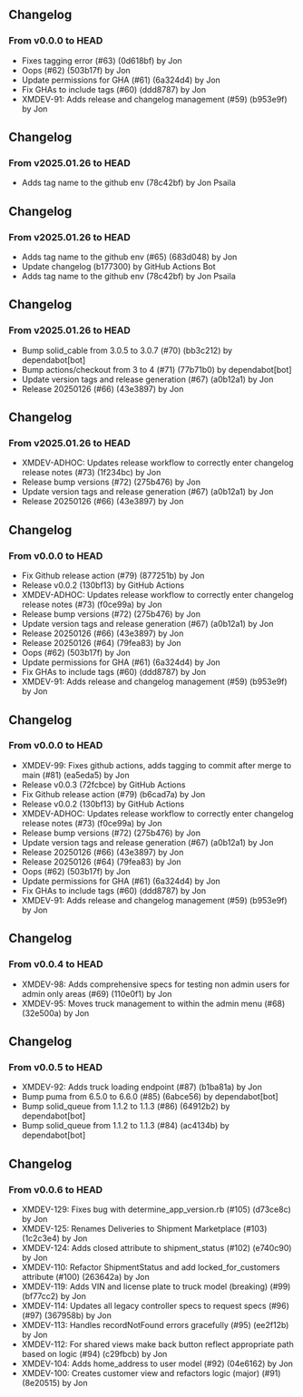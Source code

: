 ## Changelog
### From v0.0.0 to HEAD

- Fixes tagging error (#63) (0d618bf) by Jon
- Oops (#62) (503b17f) by Jon
- Update permissions for GHA (#61) (6a324d4) by Jon
- Fix GHAs to include tags (#60) (ddd8787) by Jon
- XMDEV-91: Adds release and changelog management (#59) (b953e9f) by Jon

## Changelog
### From v2025.01.26 to HEAD

- Adds tag name to the github env (78c42bf) by Jon Psaila

## Changelog
### From v2025.01.26 to HEAD

- Adds tag name to the github env (#65) (683d048) by Jon
- Update changelog (b177300) by GitHub Actions Bot
- Adds tag name to the github env (78c42bf) by Jon Psaila

## Changelog
### From v2025.01.26 to HEAD

- Bump solid_cable from 3.0.5 to 3.0.7 (#70) (bb3c212) by dependabot[bot]
- Bump actions/checkout from 3 to 4 (#71) (77b71b0) by dependabot[bot]
- Update version tags and release generation (#67) (a0b12a1) by Jon
- Release 20250126 (#66) (43e3897) by Jon

## Changelog
### From v2025.01.26 to HEAD

- XMDEV-ADHOC: Updates release workflow to correctly enter changelog release notes (#73) (1f234bc) by Jon
- Release bump versions (#72) (275b476) by Jon
- Update version tags and release generation (#67) (a0b12a1) by Jon
- Release 20250126 (#66) (43e3897) by Jon

## Changelog
### From v0.0.0 to HEAD

- Fix Github release action (#79) (877251b) by Jon
- Release v0.0.2 (130bf13) by GitHub Actions
- XMDEV-ADHOC: Updates release workflow to correctly enter changelog release notes (#73) (f0ce99a) by Jon
- Release bump versions (#72) (275b476) by Jon
- Update version tags and release generation (#67) (a0b12a1) by Jon
- Release 20250126 (#66) (43e3897) by Jon
- Release 20250126 (#64) (79fea83) by Jon
- Oops (#62) (503b17f) by Jon
- Update permissions for GHA (#61) (6a324d4) by Jon
- Fix GHAs to include tags (#60) (ddd8787) by Jon
- XMDEV-91: Adds release and changelog management (#59) (b953e9f) by Jon

## Changelog
### From v0.0.0 to HEAD

- XMDEV-99: Fixes github actions, adds tagging to commit after merge to main (#81) (ea5eda5) by Jon
- Release v0.0.3 (72fcbce) by GitHub Actions
- Fix Github release action (#79) (b6cad7a) by Jon
- Release v0.0.2 (130bf13) by GitHub Actions
- XMDEV-ADHOC: Updates release workflow to correctly enter changelog release notes (#73) (f0ce99a) by Jon
- Release bump versions (#72) (275b476) by Jon
- Update version tags and release generation (#67) (a0b12a1) by Jon
- Release 20250126 (#66) (43e3897) by Jon
- Release 20250126 (#64) (79fea83) by Jon
- Oops (#62) (503b17f) by Jon
- Update permissions for GHA (#61) (6a324d4) by Jon
- Fix GHAs to include tags (#60) (ddd8787) by Jon
- XMDEV-91: Adds release and changelog management (#59) (b953e9f) by Jon

## Changelog
### From v0.0.4 to HEAD

- XMDEV-98: Adds comprehensive specs for testing non admin users for admin only areas (#69) (110e0f1) by Jon
- XMDEV-95: Moves truck management to within the admin menu (#68) (32e500a) by Jon

## Changelog
### From v0.0.5 to HEAD

- XMDEV-92: Adds truck loading endpoint (#87) (b1ba81a) by Jon
- Bump puma from 6.5.0 to 6.6.0 (#85) (6abce56) by dependabot[bot]
- Bump solid_queue from 1.1.2 to 1.1.3 (#86) (64912b2) by dependabot[bot]
- Bump solid_queue from 1.1.2 to 1.1.3 (#84) (ac4134b) by dependabot[bot]

## Changelog
### From v0.0.6 to HEAD

- XMDEV-129: Fixes bug with determine_app_version.rb (#105) (d73ce8c) by Jon
- XMDEV-125: Renames Deliveries to Shipment Marketplace (#103) (1c2c3e4) by Jon
- XMDEV-124: Adds closed attribute to shipment_status (#102) (e740c90) by Jon
- XMDEV-110: Refactor ShipmentStatus and add locked_for_customers attribute (#100) (263642a) by Jon
- XMDEV-119: Adds VIN and license plate to truck model (breaking) (#99) (bf77cc2) by Jon
- XMDEV-114: Updates all legacy controller specs to request specs (#96) (#97) (367958b) by Jon
- XMDEV-113: Handles recordNotFound errors gracefully (#95) (ee2f12b) by Jon
- XMDEV-112: For shared views make back button reflect appropriate path based on logic (#94) (c29fbcb) by Jon
- XMDEV-104: Adds home_address to user model (#92) (04e6162) by Jon
- XMDEV-100: Creates customer view and refactors logic (major) (#91) (8e20515) by Jon

